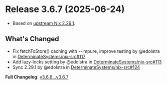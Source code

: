 # Release 3.6.7 (2025-06-24)

* Based on [upstream Nix 2.29.1](../release-notes/rl-2.29.md).

## What's Changed
* Fix fetchToStore() caching with --impure, improve testing by @edolstra in [DeterminateSystems/nix-src#117](https://github.com/DeterminateSystems/nix-src/pull/117)
* Add lazy-locks setting by @edolstra in [DeterminateSystems/nix-src#113](https://github.com/DeterminateSystems/nix-src/pull/113)
* Sync 2.29.1 by @edolstra in [DeterminateSystems/nix-src#124](https://github.com/DeterminateSystems/nix-src/pull/124)


**Full Changelog**: [v3.6.6...v3.6.7](https://github.com/DeterminateSystems/nix-src/compare/v3.6.6...v3.6.7)
